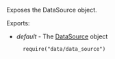 Exposes the DataSource object.

Exports:

- *default* - The [DataSource](/api-reference/30%20Data%20Layer/DataSource '/Documentation/ApiReference/Data_Layer/DataSource/') object

        require("data/data_source")
